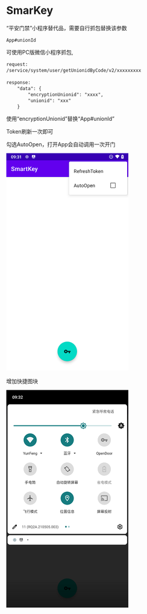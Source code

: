 # SmarKey
“平安门禁”小程序替代品，需要自行抓包替换该参数

```
App#unionId
```

可使用PC版微信小程序抓包,

```
request:
/service/system/user/getUnionidByCode/v2/xxxxxxxxx

response:
	"data": {
		"encryptionUnionid": "xxxx",
		"unionid": "xxx"
	}

```

使用“encryptionUnionid”替换“App#unionId”



Token刷新一次即可

勾选AutoOpen，打开App会自动调用一次开门

![image](https://github.com/aoe-iu/SmarKey/blob/master/screenshot/p1.png)



增加快捷图块

![image](https://github.com/aoe-iu/SmarKey/blob/master/screenshot/p2.png)
